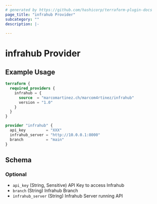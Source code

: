 ```yaml
---
# generated by https://github.com/hashicorp/terraform-plugin-docs
page_title: "infrahub Provider"
subcategory: ""
description: |-
  
---
```


# infrahub Provider



## Example Usage

```terraform
terraform {
  required_providers {
    infrahub = {
      source  = "marcomartinez.ch/marcom4rtinez/infrahub"
      version = "1.0"
    }
  }
}

provider "infrahub" {
  api_key         = "XXX"
  infrahub_server = "http://10.0.0.1:8000"
  branch          = "main"
}
```

<!-- schema generated by tfplugindocs -->
## Schema

### Optional

- `api_key` (String, Sensitive) API Key to access Infrahub
- `branch` (String) Infrahub Branch
- `infrahub_server` (String) Infrahub Server running API
